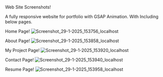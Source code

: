 Web Site Screenshots!

A fully responsive website for portfolio with GSAP Animation. With Including below pages.

Home Page!
![Screenshot_29-1-2025_153756_localhost](https://github.com/user-attachments/assets/31ea025d-1e6e-442e-a73d-e46eb61d8096)

About Page!
![Screenshot_29-1-2025_153858_localhost](https://github.com/user-attachments/assets/e50b8b00-8de3-4f8d-9df0-0f8b72ba6f51)

My Project Page!
![Screenshot_29-1-2025_153920_localhost](https://github.com/user-attachments/assets/c2a189d9-67f5-4a97-8d0a-f5bdb4170bfc)

Contact Page!
![Screenshot_29-1-2025_153940_localhost](https://github.com/user-attachments/assets/d7d8ab06-7c54-4a37-97fe-353421758fde)

Resume Page!
![Screenshot_29-1-2025_153958_localhost](https://github.com/user-attachments/assets/610ee9e1-b622-4771-bd17-34dd6f8f9bf9)


